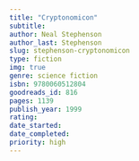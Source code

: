 ```yaml
---
title: "Cryptonomicon"
subtitle: 
author: Neal Stephenson
author_last: Stephenson
slug: stephenson-cryptonomicon
type: fiction
img: true
genre: science fiction
isbn: 9780060512804
goodreads_id: 816
pages: 1139
publish_year: 1999 
rating: 
date_started:
date_completed:
priority: high
---
```

